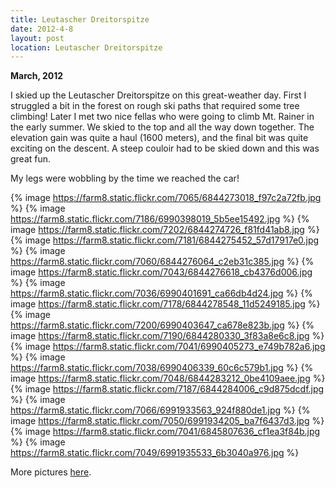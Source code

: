 ```yaml
---
title: Leutascher Dreitorspitze
date: 2012-4-8
layout: post
location: Leutascher Dreitorspitze
---
```


**March, 2012**
  
  
I skied up the Leutascher Dreitorspitze on this great-weather day. First
I struggled a bit in the forest on rough ski paths that required some tree
climbing! Later I met two nice fellas who were going to climb Mt. Rainer
in the early summer. We skied to the top and all the way down together.
The elevation gain was quite a haul (1600 meters), and the final bit was
quite exciting on the descent. A steep couloir had to be skied down and
this was great fun.
  
  
My legs were wobbling by the time we reached the car!
  
{% image https://farm8.static.flickr.com/7065/6844273018_f97c2a72fb.jpg %}
{% image https://farm8.static.flickr.com/7186/6990398019_5b5ee15492.jpg %}
{% image https://farm8.static.flickr.com/7202/6844274726_f81fd41ab8.jpg %}
{% image https://farm8.static.flickr.com/7181/6844275452_57d17917e0.jpg %}
{% image https://farm8.static.flickr.com/7060/6844276064_c2eb31c385.jpg %}
{% image https://farm8.static.flickr.com/7043/6844276618_cb4376d006.jpg %}
{% image https://farm8.static.flickr.com/7036/6990401691_ca66db4d24.jpg %}
{% image https://farm8.static.flickr.com/7178/6844278548_11d5249185.jpg %}
{% image https://farm8.static.flickr.com/7200/6990403647_ca678e823b.jpg %}
{% image https://farm8.static.flickr.com/7190/6844280330_3f83a8e6c8.jpg %}
{% image https://farm8.static.flickr.com/7041/6990405273_e749b782a6.jpg %}
{% image https://farm8.static.flickr.com/7038/6990406339_60c6c579b1.jpg %}
{% image https://farm8.static.flickr.com/7048/6844283212_0be4109aee.jpg %}
{% image https://farm8.static.flickr.com/7187/6844284006_c9d875dcdf.jpg %}
{% image https://farm8.static.flickr.com/7066/6991933563_924f880de1.jpg %}
{% image https://farm8.static.flickr.com/7050/6991934205_ba7f6437d3.jpg %}
{% image https://farm8.static.flickr.com/7041/6845807636_cf1ea3f84b.jpg %}
{% image https://farm8.static.flickr.com/7049/6991935533_6b3040a976.jpg %}

More pictures [here](https://www.flickr.com/photos/ripsawridge/sets/72157629604987691/with/6845807636/).
